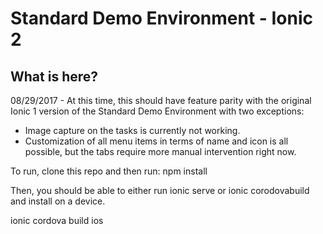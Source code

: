 # Standard Demo Environment - Ionic 2

## What is here?

08/29/2017 - At this time, this should have feature parity with the original Ionic 1 version of the Standard Demo Environment with two exceptions:

- Image capture on the tasks is currently not working.
- Customization of all menu items in terms of name and icon is all possible, but the tabs require more manual intervention right now.

To run, clone this repo and then run: npm install

Then, you should be able to either run ionic serve or ionic corodovabuild and install on a device.

ionic cordova build ios

